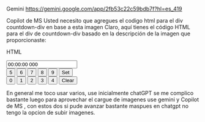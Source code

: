 Gemini
https://gemini.google.com/app/2fb53c22c59bdb7f?hl=es_419

Copilot de MS
Usted
necesito que agregues el codigo html para el div countdown-div en base a esta imagen
Claro, aquí tienes el código HTML para el div de countdown-div basado en la descripción de la imagen que proporcionaste:

HTML

<div id="countdown-div" class="countdown-container">
    <input type="text" id="timer" value="00:00:00 000" readonly>
    <div class="countdown-buttons">
        <!-- Botones numéricos -->
        <button onclick="setTime(5)">5</button>
        <button onclick="setTime(6)">6</button>
        <button onclick="setTime(7)">7</button>
        <button onclick="setTime(8)">8</button>
        <button onclick="setTime(9)">9</button>
        <button id="setBtn" onclick="startCountdown()">Set</button>
        <br/>
        <button onclick="setTime(0)">0</button>
        <button onclick="setTime(1)">1</button>
        <button onclick="setTime(2)">2</button>
        <button onclick="setTime(3)">3</button>
        <button onclick="setTime(4)">4</button>
        <button id="clearBtn">Clear</button>
    </div>
</div>

En general me toco usar varios, use inicialmente chatGPT se me complico bastante luego para aprovechar el cargue de imagenes use gemini y Copilot de MS , con estos dos si pude avanzar bastante maspues en chatgpt no tengo la opcion de subir imagenes.


